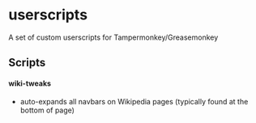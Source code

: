 # userscripts

A set of custom userscripts for Tampermonkey/Greasemonkey


## Scripts

#### wiki-tweaks

 - auto-expands all navbars on Wikipedia pages (typically found at the bottom of page)
